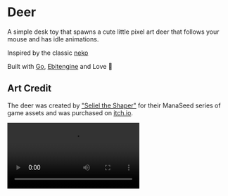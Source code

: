 # Deer

A simple desk toy that spawns a cute little pixel art deer that follows your mouse and has idle animations.

Inspired by the classic [neko](https://en.wikipedia.org/wiki/Neko_(software))

Built with [Go](https://go.dev), [Ebitengine](https://github.com/hajimehoshi/ebiten) and Love 💜

## Art Credit

The deer was created by ["Seliel the Shaper"](https://seliel-the-shaper.itch.io/) for their ManaSeed series of game assets and was purchased on [itch.io](https://seliel-the-shaper.itch.io/animated-deer).

<video src="deer_demo.mp4">
